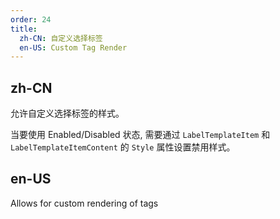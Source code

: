 ```yaml
---
order: 24
title:
  zh-CN: 自定义选择标签
  en-US: Custom Tag Render
---
```


## zh-CN

允许自定义选择标签的样式。

当要使用 Enabled/Disabled 状态, 需要通过 `LabelTemplateItem` 和 `LabelTemplateItemContent` 的 `Style` 属性设置禁用样式。

## en-US

Allows for custom rendering of tags
